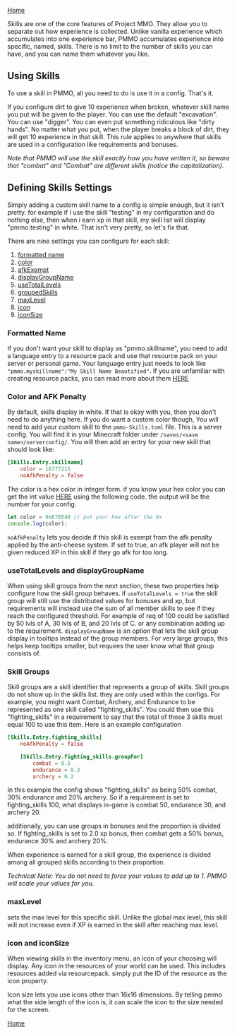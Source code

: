 [Home](../home.md)

Skills are one of the core features of Project MMO.  They allow you to separate out how experience is collected.  Unlike vanilla experience which accumulates into one experience bar, PMMO accumulates experience into specific, named, skills.  There is no limit to the number of skills you can have, and you can name them whatever you like.

## Using Skills
To use a skill in PMMO, all you need to do is use it in a config.  That's it.

If you configure dirt to give 10 experience when broken, whatever skill name you put will be given to the player.  You can use the default "excavation". You can use "digger".  You can even put something ridiculous like "dirty hands".  No matter what you put, when the player breaks a block of dirt, they will get 10 experience in that skill.  This rule applies to anywhere that skills are used in a configuration like requirements and bonuses.

*Note that PMMO will use the skill exactly how you have written it, so beware that "combat" and "Combat" are different skills (notice the capitalization)*.

## Defining Skills Settings
Simply adding a custom skill name to a config is simple enough, but it isn't pretty.  for example if I use the skill "testing" in my configuration and do nothing else, then when i earn xp in that skill, my skill list will display "pmmo.testing" in white.  That isn't very pretty, so let's fix that.

There are nine settings you can configure for each skill: 
1. [formatted name](#formatted-name)
2. [color](#color-and-afk-penalty)
3. [afkExempt](#color-and-afk-penalty)
4. [displayGroupName](#usetotallevels-and-displaygroupname)
5. [useTotalLevels](#usetotallevels-and-displaygroupname)
6. [groupedSkills](#skill-groups)
7. [maxLevel](#maxlevel)
8. [icon](#icon-and-iconsize)
9. [iconSize](#icon-and-iconsize)

### Formatted Name
If you don't want your skill to display as "pmmo.skillname", you need to add a language entry to a resource pack and use that resource pack on your server or personal game.  Your language entry just needs to look like `"pmmo.myskillname":"My Skill Name Beautified"`.  If you are unfamiliar with creating resource packs, you can read more about them [HERE](https://minecraft.wiki/w/Resource_Pack)

### Color and AFK Penalty
By default, skills display in white.  If that is okay with you, then you don't need to do anything here.  If you do want a custom color though, You will need to add your custom skill to the `pmmo-Skills.toml` file.  This is a server config.  You will find it in your Minecraft folder under `/saves/<save name>/serverconfig/`.  You will then add an entry for your new skill that should look like:
```toml
[Skills.Entry.skillname]
    color = 16777215
    noAfkPenalty = false
```
The color is a hex color in integer form.  if you know your hex color you can get the int value [HERE](https://www.programiz.com/javascript/online-compiler/) using the following code.  the output will be the number for your config. 
```js
let color = 0xE7EE48 // put your hex after the 0x
console.log(color);
```

`noAfkPenalty` lets you decide if this skill is exempt from the afk penalty applied by the anti-cheese system.  If set to true, an afk player will not be given reduced XP in this skill if they go afk for too long.

### useTotalLevels and displayGroupName
When using skill groups from the next section, these two properties help configure how the skill group behaves.  if `useTotalLevels = true` the skill group will still use the distributed values for bonuses and xp, but requirements will instead use the sum of all member skills to see if they reach the configured threshold.  For example of req of 100 could be satisfied by 50 lvls of A, 30 lvls of B, and 20 lvls of C.  or any combination adding up to the requirement.  `displayGroupName` is an option that lets the skill group display in tooltips instead of the group members.  For very large groups, this helps keep tooltips smaller, but requires the user know what that group consists of.

### Skill Groups
Skill groups are a skill identifier that represents a group of skills.  Skill groups do not show up in the skills list.  they are only used within the configs.  For example, you might want Combat, Archery, and Endurance to be represented as one skill called "fighting_skills".  You could then use this "fighting_skills" in a requirement to say that the total of those 3 skills must equal 100 to use this item.  Here is an example configuration
```toml
[Skills.Entry.fighting_skills]
    noAfkPenalty = false

    [Skills.Entry.fighting_skills.groupFor]
        combat = 0.5
        endurance = 0.3
        archery = 0.2
```
In this example the config shows "fighting_skills" as being 50% combat, 30% endurance and 20% archery.  So if a requirement is set to fighting_skills 100, what displays in-game is combat 50, endurance 30, and archery 20.

additionally, you can use groups in bonuses and the proportion is divided so.  If fighting_skills is set to 2.0 xp bonus, then combat gets a 50% bonus, endurance 30% and archery 20%.

When experience is earned for a skill group, the experience is divided among all grouped skills according to their proportion.

*Technical Note: You do not need to force your values to add up to 1.  PMMO will scale your values for you.*

### maxLevel
sets the max level for this specific skill.  Unlike the global max level, this skill will not increase even if XP is earned in the skill after reaching max level.

### icon and iconSize
When viewing skills in the inventory menu, an icon of your choosing will display.  Any icon in the resources of your world can be used.  This includes resources added via resourcepack.  simply put the ID of the resource as the icon property.

Icon size lets you use icons other than 16x16 dimensions.  By telling pmmo what the side length of the icon is, it can scale the icon to the size needed for the screen.

[Home](../home.md)